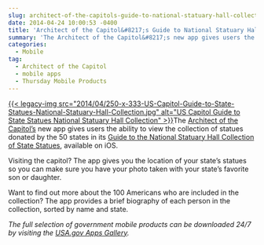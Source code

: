 ```yaml
---
slug: architect-of-the-capitols-guide-to-national-statuary-hall-collection
date: 2014-04-24 10:00:53 -0400
title: 'Architect of the Capitol&#8217;s Guide to National Statuary Hall Collection'
summary: 'The Architect of the Capitol&#8217;s new app gives users the ability to view the collection of statues donated by the 50 states in its Guide to the National Statuary Hall Collection of State Statues, available on iOS. Visiting the capitol? The app'
categories:
  - Mobile
tag:
  - Architect of the Capitol
  - mobile apps
  - Thursday Mobile Products
---
```


[{{< legacy-img src="2014/04/250-x-333-US-Capitol-Guide-to-State-Statues-National-Statuary-Hall-Collection.jpg" alt="US Capitol Guide to State Statues National Statuary Hall Collection" >}}](https://s3.amazonaws.com/digitalgov/legacy-img/2014/04/600-x-800-US-Capitol-Guide-to-State-Statues-National-Statuary-Hall-Collection.jpg)The [Architect of the Capitol&#8217;s](http://www.aoc.gov/) new app gives users the ability to view the collection of statues donated by the 50 states in its [Guide to the National Statuary Hall Collection of State Statues](http://www.visitthecapitol.gov/apps), available on iOS.

Visiting the capitol? The app gives you the location of your state&#8217;s statues so you can make sure you have your photo taken with your state&#8217;s favorite son or daughter.

Want to find out more about the 100 Americans who are included in the collection? The app provides a brief biography of each person in the collection, sorted by name and state.

_The full selection of government mobile products can be downloaded 24/7 by visiting the [USA.gov Apps Gallery](http://apps.usa.gov/)._ 

 